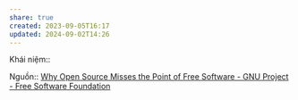```yaml
---
share: true
created: 2023-09-05T16:17
updated: 2024-09-02T14:26
---
```

Khái niệm:: 

Nguồn:: [Why Open Source Misses the Point of Free Software - GNU Project - Free Software Foundation](https://www.gnu.org/philosophy/open-source-misses-the-point.html)